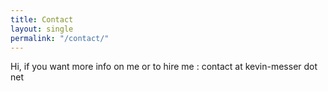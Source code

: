 ```yaml
---
title: Contact
layout: single
permalink: "/contact/"
---
```


Hi, if you want more info on me or to hire me : contact at kevin-messer dot net